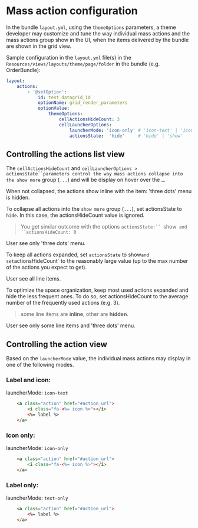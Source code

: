 # Mass action configuration

In the bundle `layout.yml`, using the `themeOptions` parameters, a theme developer may customize
and tune the way individual mass actions and the mass actions group show in the UI,
when the items delivered by the bundle are shown in the grid view.

Sample configuration in the `layout.yml` file(s) in the
`Resources/views/layouts/theme/page/folder` in the bundle (e.g. OrderBundle):

```yml
layout:
    actions:
        - '@setOption':
            id: test_datagrid_id
            optionName: grid_render_parameters
            optionValue:
                themeOptions:
                    cellActionsHideCount: 3
                    cellLauncherOptions:
                        launcherMode: 'icon-only' # 'icon-text' | 'icon-text' | 'text-only'
                        actionsState:  'hide'     # 'hide' | 'show'
```

## Controlling the actions list view

The `cellActionsHideCount` and `cellLauncherOptions > actionsState``parameters control the way mass actions collapse
into the show more` group (`...`) and will be display on hover over the `…`.

When not collapsed, the actions show inline with the item: 'three dots' menu is hidden.

To collapse all actions into the `show more` group (`...`), set actionsState to `hide`.
In this case, the actionsHideCount value is ignored.
> You get similar outcome with the options `actionsState:`` `show` and ``actionsHideCount: 0`

User see only 'three dots' menu.

To keep all actions expanded, set `actionsState` to show`
and set `actionsHideCount` to the reasonably large value (up to the max number of the actions you expect to get).

User see all line items.

To optimize the space organization, keep most used actions expanded and hide the less frequent ones.
To do so, set actionsHideCount to the average number of the frequently used actions (e.g. 3).

> some line items are **inline**, other are **hidden**.

User see only some line items and 'three dots' menu.

## Controlling the action view

Based on the `launcherMode` value, the individual mass actions may display in one of the following modes.

### Label and icon:

launcherMode: `icon-text`

```html
    <a class="action" href="#action_url">
        <i class="fa-<%= icon %>"></i>
        <%= label %>
    </a>
```

### Icon only:

launcherMode: `icon-only`

```html
    <a class="action" href="#action_url">
        <i class="fa-<%= icon %>"></i>
    </a>
```

### Label only:

launcherMode: `text-only`

```html
    <a class="action" href="#action_url">
        <%= label %>
    </a>
```
